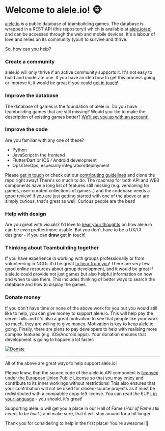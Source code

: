 # Welcome to alele.io! :monkey_face:

[alele.io](https://alele.io) is a public database of teambuilding games. The database is wrapped in a REST API
(this repository!) which is available at [alele.io/api](https://alele.io/api) and can be accessed through the web
and mobile devices. It's a labour of love and relies on its community (you!) to survive and thrive.

So, how can you help?

### Create a community

alele.io will only thrive if an active community supports it. It's not easy to build and moderate one.
If you have an idea how to get this process going or improve it, it would be great if you could
[get in touch](https://alele.io/contact)!

### Improve the database

The database of games is the foundation of alele.io. Do you have teambuilding games that are still missing?
Would you like to make the description of existing games better? [We'll set you up with an account!](https://alele.io/contact)

### Improve the code

Are you familiar with any one of these?

* Python
* JavaScript in the frontend
* Flutter/Dart or iOS / Android development
* Ops/DevOps, especially integration/deployment

Please [get in touch](https://alele.io/contact) or check out our [contributing guidelines](CONTRIBUTING.md) and
clone the repo right away! There's so much to do: The roadmap for both API and WEB components have a long list
of features still missing (e.g. versioning for games, user-curated collections of games..) and the codebase needs
a good review! If you are just getting started with one of the above or are simply curious, that's great as well!
Curious people are the best!

### Help with design

Are you great with visuals? I'd love to [hear your thoughts](https://alele.io/contact) on how alele.io can
be even prettier/more usable. But you don't have to be a UX/UI designer - if you can **draw** get in touch!

### Thinking about Teambuilding together

If you have experience in working with groups professionally or from volunteering in NGOs it'd be great
[to hear from you](https://alele.io/contact)! There are very few good online resources about group development, 
and it would be great if alele.io could provide not just games but also helpful information on how and when to use them.
This includes thinking of better ways to search the database and how to display the games.

### Donate money
If you don't have time or none of the above work for you but you would still like to help, you can give money
to support alele.io. This will help pay the server bills and it's also a great motivation to see that people
like your work so much, they are willing to give money. Motivation is key to keep alele.io going.
Finally, there are plans to pay developers to help with realising more complex features (e.g. iOS/Android apps).
Your donation ensures that development is going to happen a lot faster:

[![Donate](docs/readme-donate.png)](https://donorbox.org/alele-io-donation)

---

All of the above are great ways to help support alele.io!

Please know, that the source code of the alele.io API component is [licensed under the European Union Public License](LICENSE)
so that you may enjoy and contribute to its inner workings without restrictions! This also ensures that your contribution
will not be used for closed-source projects as it must be redistributed with a compatible copy-left license.
You can read the EUPL [in your language](https://eupl.eu/) - you should, it's great!

Supporting alele.io will get you a place in our Hall of Fame (*Hall of Fame still needs to be built.*) and make sure,
that it will stay around for a bit longer.

Thank you for considering to help in the first place! You're awesome! :star2:
